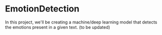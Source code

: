 # EmotionDetection

In this project, we'll be creating a machine/deep learning model that detects the emotions present in a given text.
(to be updated)
